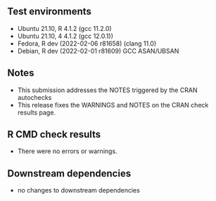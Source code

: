 ## Test environments

- Ubuntu 21.10, R 4.1.2 (gcc 11.2.0)
- Ubuntu 21.10, 4 4.1.2 (gcc 12.0.1))
- Fedora, R dev (2022-02-06 r81658) (clang 11.0)
- Debian, R dev (2022-02-01 r81609) GCC ASAN/UBSAN

## Notes

- This submission addresses the NOTES triggered by the CRAN autochecks
- This release fixes the WARNINGS and NOTES on the CRAN check results page.

## R CMD check results

- There were no errors or warnings.

## Downstream dependencies

- no changes to downstream dependencies
